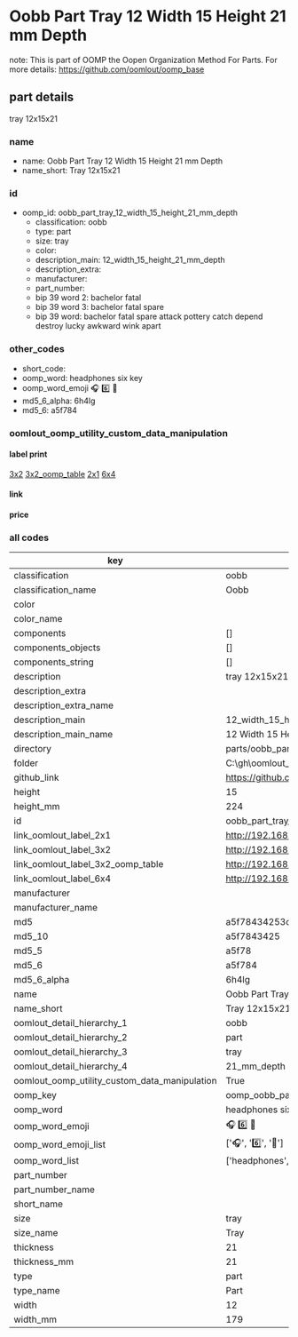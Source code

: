 # Oobb Part Tray 12 Width 15 Height 21 mm Depth  

note: This is part of OOMP the Oopen Organization Method For Parts. For more details: https://github.com/oomlout/oomp_base

##  part details
  



tray 12x15x21



### name
* name: Oobb Part Tray 12 Width 15 Height 21 mm Depth
* name_short: Tray 12x15x21 
### id
* oomp_id: oobb_part_tray_12_width_15_height_21_mm_depth
  * classification: oobb
  * type: part
  * size: tray
  * color: 
  * description_main: 12_width_15_height_21_mm_depth
  * description_extra: 
  * manufacturer: 
  * part_number: 
  * bip 39 word 2: bachelor fatal
  * bip 39 word 3: bachelor fatal spare
  * bip 39 word: bachelor fatal spare attack pottery catch depend destroy lucky awkward wink apart

### other_codes
* short_code: 
* oomp_word: headphones six key
* oomp_word_emoji :headphones: :six: :key:
* md5_6_alpha: 6h4lg
* md5_6: a5f784






### oomlout_oomp_utility_custom_data_manipulation
#### label print
[3x2](http://192.168.1.245:1112/?label=oomp%206h4lg)
[3x2_oomp_table](http://192.168.1.108:1112/?label=oomp%206h4lg)
[2x1](http://192.168.1.242:1112/?label=oomp%206h4lg)
[6x4](http://192.168.1.55:1112/?label=oomp%206h4lg)    

#### link

                              

#### price







### all codes 
| key | value |  
| --- | --- |  
| classification | oobb |  
| classification_name | Oobb |  
| color |  |  
| color_name |  |  
| components | [] |  
| components_objects | [] |  
| components_string | [] |  
| description | tray 12x15x21 |  
| description_extra |  |  
| description_extra_name |  |  
| description_main | 12_width_15_height_21_mm_depth |  
| description_main_name | 12 Width 15 Height 21 mm Depth |  
| directory | parts/oobb_part_tray_12_width_15_height_21_mm_depth |  
| folder | C:\gh\oomlout_oobb_version_4_generated_parts\parts\oobb_part_tray_12_width_15_height_21_mm_depth |  
| github_link | https://github.com/oomlout/oomlout_oomp_part_src/tree/main/parts/oobb_part_tray_12_width_15_height_21_mm_depth |  
| height | 15 |  
| height_mm | 224 |  
| id | oobb_part_tray_12_width_15_height_21_mm_depth |  
| link_oomlout_label_2x1 | http://192.168.1.242:1112/?label=oomp%206h4lg |  
| link_oomlout_label_3x2 | http://192.168.1.245:1112/?label=oomp%206h4lg |  
| link_oomlout_label_3x2_oomp_table | http://192.168.1.108:1112/?label=oomp%206h4lg |  
| link_oomlout_label_6x4 | http://192.168.1.55:1112/?label=oomp%206h4lg |  
| manufacturer |  |  
| manufacturer_name |  |  
| md5 | a5f78434253c275c905470e7a0d4e089 |  
| md5_10 | a5f7843425 |  
| md5_5 | a5f78 |  
| md5_6 | a5f784 |  
| md5_6_alpha | 6h4lg |  
| name | Oobb Part Tray 12 Width 15 Height 21 mm Depth |  
| name_short | Tray 12x15x21  |  
| oomlout_detail_hierarchy_1 | oobb |  
| oomlout_detail_hierarchy_2 | part |  
| oomlout_detail_hierarchy_3 | tray |  
| oomlout_detail_hierarchy_4 | 21_mm_depth |  
| oomlout_oomp_utility_custom_data_manipulation | True |  
| oomp_key | oomp_oobb_part_tray_12_width_15_height_21_mm_depth |  
| oomp_word | headphones six key |  
| oomp_word_emoji | :headphones: :six: :key: |  
| oomp_word_emoji_list | [':headphones:', ':six:', ':key:'] |  
| oomp_word_list | ['headphones', 'six', 'key'] |  
| part_number |  |  
| part_number_name |  |  
| short_name |  |  
| size | tray |  
| size_name | Tray |  
| thickness | 21 |  
| thickness_mm | 21 |  
| type | part |  
| type_name | Part |  
| width | 12 |  
| width_mm | 179 |  
